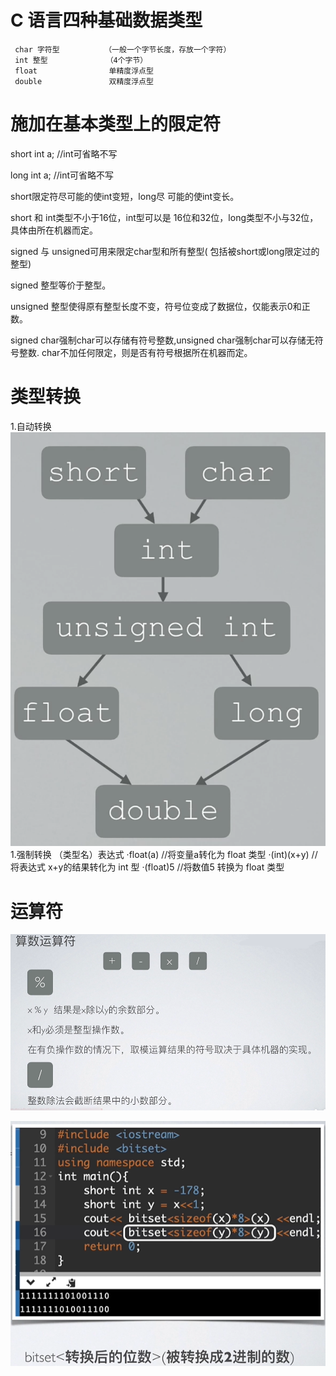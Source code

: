 # C 语言四种基础数据类型

     char 字符型          （一般一个字节长度，存放一个字符）
     int 整型             （4个字节）
     float                单精度浮点型
     double               双精度浮点型

# 施加在基本类型上的限定符

short int a; //int可省略不写

long  int a; //int可省略不写

short限定符尽可能的使int变短，long尽 可能的使int变长。

short 和 int类型不小于16位，int型可以是 16位和32位，long类型不小与32位， 具体由所在机器而定。

signed 与 unsigned可用来限定char型和所有整型( 包括被short或long限定过的整型)

signed 整型等价于整型。

unsigned 整型使得原有整型长度不变，符号位变成了数据位，仅能表示0和正数。

signed char强制char可以存储有符号整数,unsigned char强制char可以存储无符号整数. char不加任何限定，则是否有符号根据所在机器而定。



# 类型转换
1.自动转换
![自动类型转换](photo/类型转换.png)
1.强制转换
（类型名）表达式
    ·float(a)   //将变量a转化为 float 类型
    ·(int)(x+y) //将表达式 x+y的结果转化为 int 型
    ·(float)5   //将数值5 转换为 float 类型
    
# 运算符
![运算符](photo/运算符.png)

![位运算符](photo/位运算.png)